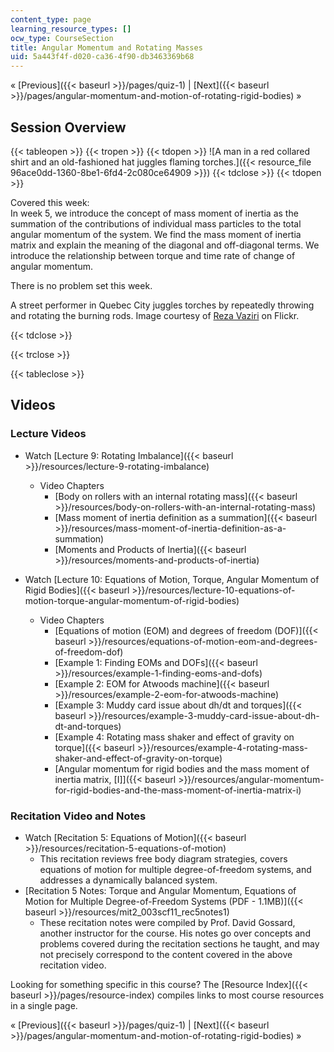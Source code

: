 ```yaml
---
content_type: page
learning_resource_types: []
ocw_type: CourseSection
title: Angular Momentum and Rotating Masses
uid: 5a443f4f-d020-ca36-4f90-db3463369b68
---
```


« [Previous]({{< baseurl >}}/pages/quiz-1) | [Next]({{< baseurl >}}/pages/angular-momentum-and-motion-of-rotating-rigid-bodies) »

Session Overview
----------------

{{< tableopen >}}
{{< tropen >}}
{{< tdopen >}}
![A man in a red collared shirt and an old-fashioned hat juggles flaming torches.]({{< resource_file 96ace0dd-1360-8be1-6fd4-2c080ce64909 >}})
{{< tdclose >}}
{{< tdopen >}}


Covered this week:  
In week 5, we introduce the concept of mass moment of inertia as the summation of the contributions of individual mass particles to the total angular momentum of the system. We find the mass moment of inertia matrix and explain the meaning of the diagonal and off-diagonal terms. We introduce the relationship between torque and time rate of change of angular momentum.

There is no problem set this week.

A street performer in Quebec City juggles torches by repeatedly throwing and rotating the burning rods. Image courtesy of [Reza Vaziri](http://www.flickr.com/photos/60309376@N00/1400683166/) on Flickr.


{{< tdclose >}}

{{< trclose >}}

{{< tableclose >}}

Videos
------

### Lecture Videos

*   Watch [Lecture 9: Rotating Imbalance]({{< baseurl >}}/resources/lecture-9-rotating-imbalance)
    
    *   Video Chapters
        *   [Body on rollers with an internal rotating mass]({{< baseurl >}}/resources/body-on-rollers-with-an-internal-rotating-mass)
        *   [Mass moment of inertia definition as a summation]({{< baseurl >}}/resources/mass-moment-of-inertia-definition-as-a-summation)
        *   [Moments and Products of Inertia]({{< baseurl >}}/resources/moments-and-products-of-inertia)
    

*   Watch [Lecture 10: Equations of Motion, Torque, Angular Momentum of Rigid Bodies]({{< baseurl >}}/resources/lecture-10-equations-of-motion-torque-angular-momentum-of-rigid-bodies)
    *   Video Chapters
        *   [Equations of motion (EOM) and degrees of freedom (DOF)]({{< baseurl >}}/resources/equations-of-motion-eom-and-degrees-of-freedom-dof)
        *   [Example 1: Finding EOMs and DOFs]({{< baseurl >}}/resources/example-1-finding-eoms-and-dofs)
        *   [Example 2: EOM for Atwoods machine]({{< baseurl >}}/resources/example-2-eom-for-atwoods-machine)
        *   [Example 3: Muddy card issue about dh/dt and torques]({{< baseurl >}}/resources/example-3-muddy-card-issue-about-dh-dt-and-torques)
        *   [Example 4: Rotating mass shaker and effect of gravity on torque]({{< baseurl >}}/resources/example-4-rotating-mass-shaker-and-effect-of-gravity-on-torque)
        *   [Angular momentum for rigid bodies and the mass moment of inertia matrix, \[I\]]({{< baseurl >}}/resources/angular-momentum-for-rigid-bodies-and-the-mass-moment-of-inertia-matrix-i)

### Recitation Video and Notes

*   Watch [Recitation 5: Equations of Motion]({{< baseurl >}}/resources/recitation-5-equations-of-motion)
    *   This recitation reviews free body diagram strategies, covers equations of motion for multiple degree-of-freedom systems, and addresses a dynamically balanced system.
*   [Recitation 5 Notes: Torque and Angular Momentum, Equations of Motion for Multiple Degree-of-Freedom Systems (PDF - 1.1MB)]({{< baseurl >}}/resources/mit2_003scf11_rec5notes1)
    *   These recitation notes were compiled by Prof. David Gossard, another instructor for the course. His notes go over concepts and problems covered during the recitation sections he taught, and may not precisely correspond to the content covered in the above recitation video.

Looking for something specific in this course? The [Resource Index]({{< baseurl >}}/pages/resource-index) compiles links to most course resources in a single page.

« [Previous]({{< baseurl >}}/pages/quiz-1) | [Next]({{< baseurl >}}/pages/angular-momentum-and-motion-of-rotating-rigid-bodies) »